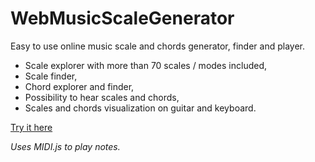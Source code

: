 # WebMusicScaleGenerator
Easy to use online music scale and chords generator, finder and player.

* Scale explorer with more than 70 scales / modes included,
* Scale finder,
* Chord explorer and finder,
* Possibility to hear scales and chords,
* Scales and chords visualization on guitar and keyboard.

[Try it here](https://github.com/Modrigue/WebMusicScaleGenerator)

_Uses MIDI.js to play notes._
